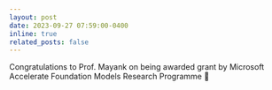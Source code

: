 ```yaml
---
layout: post
date: 2023-09-27 07:59:00-0400
inline: true
related_posts: false
---
```


Congratulations to Prof. Mayank on being awarded grant by Microsoft Accelerate Foundation Models Research Programme 🎉

